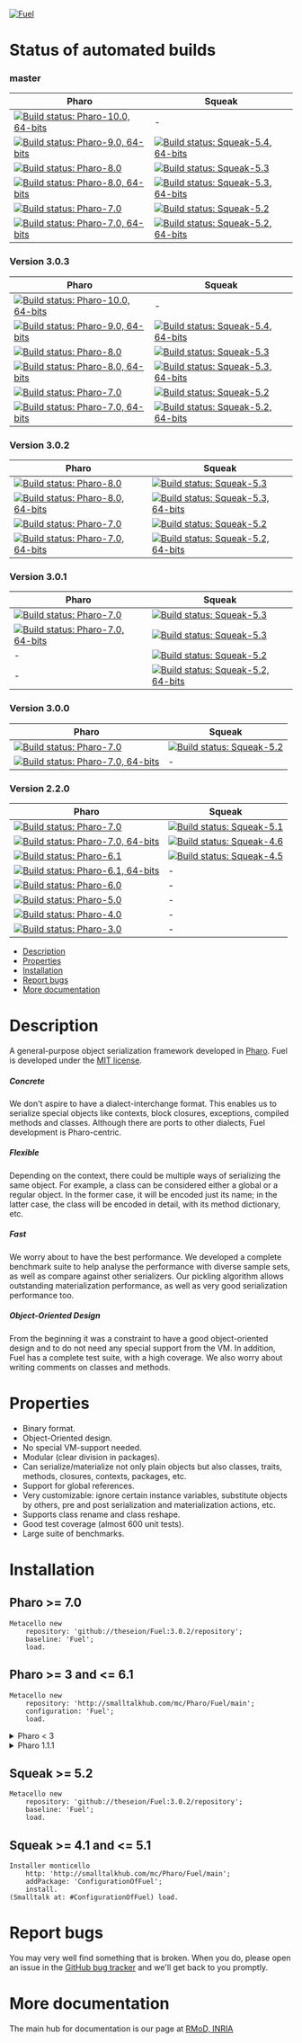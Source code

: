 [![Fuel](resources/logo-fuel-header.png)](http://rmod.inria.fr/web/software/Fuel)

# Status of automated builds
### master
Pharo | Squeak
------------ | -------------
[![Build status: Pharo-10.0, 64-bits](http://badges.herokuapp.com/travis/theseion/Fuel?branch=master&env=BUILD_NAME=Pharo64-10.0&label=10.0-alpha,64-bits)](http://travis-ci.org/theseion/Fuel) | -
[![Build status: Pharo-9.0, 64-bits](http://badges.herokuapp.com/travis/theseion/Fuel?branch=master&env=BUILD_NAME=Pharo64-9.0&label=9.0,64-bits)](http://travis-ci.org/theseion/Fuel) | [![Build status: Squeak-5.4, 64-bits](http://badges.herokuapp.com/travis/theseion/Fuel?branch=master&env=BUILD_NAME=Squeak64-5.4&label=5.4-alpha,64-bits)](http://travis-ci.org/theseion/Fuel)
[![Build status: Pharo-8.0](http://badges.herokuapp.com/travis/theseion/Fuel?branch=master&env=BUILD_NAME=Pharo32-8.0&label=8.0)](http://travis-ci.org/theseion/Fuel) | [![Build status: Squeak-5.3](http://badges.herokuapp.com/travis/theseion/Fuel?branch=master&env=BUILD_NAME=Squeak32-5.3&label=5.3)](http://travis-ci.org/theseion/Fuel)
[![Build status: Pharo-8.0, 64-bits](http://badges.herokuapp.com/travis/theseion/Fuel?branch=master&env=BUILD_NAME=Pharo64-8.0&label=8.0,64-bits)](http://travis-ci.org/theseion/Fuel) | [![Build status: Squeak-5.3, 64-bits](http://badges.herokuapp.com/travis/theseion/Fuel?branch=master&env=BUILD_NAME=Squeak64-5.3&label=5.3,64-bits)](http://travis-ci.org/theseion/Fuel)
[![Build status: Pharo-7.0](http://badges.herokuapp.com/travis/theseion/Fuel?branch=master&env=BUILD_NAME=Pharo32-7.0&label=7.0)](http://travis-ci.org/theseion/Fuel) | [![Build status: Squeak-5.2](http://badges.herokuapp.com/travis/theseion/Fuel?branch=master&env=BUILD_NAME=Squeak32-5.2&label=5.2)](http://travis-ci.org/theseion/Fuel)
[![Build status: Pharo-7.0, 64-bits](http://badges.herokuapp.com/travis/theseion/Fuel?branch=master&env=BUILD_NAME=Pharo64-7.0&label=7.0,64-bits)](http://travis-ci.org/theseion/Fuel) | [![Build status: Squeak-5.2, 64-bits](http://badges.herokuapp.com/travis/theseion/Fuel?branch=master&env=BUILD_NAME=Squeak64-5.2&label=5.2,64-bits)](http://travis-ci.org/theseion/Fuel)

### Version 3.0.3
Pharo | Squeak
------------ | -------------
[![Build status: Pharo-10.0, 64-bits](http://badges.herokuapp.com/travis/theseion/Fuel?branch=3.0.3&env=BUILD_NAME=Pharo64-10.0&label=10.0-alpha,64-bits)](http://travis-ci.org/theseion/Fuel) | -
[![Build status: Pharo-9.0, 64-bits](http://badges.herokuapp.com/travis/theseion/Fuel?branch=3.0.3&env=BUILD_NAME=Pharo64-9.0&label=9.0,64-bits)](http://travis-ci.org/theseion/Fuel) | [![Build status: Squeak-5.4, 64-bits](http://badges.herokuapp.com/travis/theseion/Fuel?branch=3.0.3&env=BUILD_NAME=Squeak64-5.4&label=5.4-alpha,64-bits)](http://travis-ci.org/theseion/Fuel)
[![Build status: Pharo-8.0](http://badges.herokuapp.com/travis/theseion/Fuel?branch=3.0.3&env=BUILD_NAME=Pharo32-8.0&label=8.0)](http://travis-ci.org/theseion/Fuel) | [![Build status: Squeak-5.3](http://badges.herokuapp.com/travis/theseion/Fuel?branch=3.0.3&env=BUILD_NAME=Squeak32-5.3&label=5.3)](http://travis-ci.org/theseion/Fuel)
[![Build status: Pharo-8.0, 64-bits](http://badges.herokuapp.com/travis/theseion/Fuel?branch=3.0.3&env=BUILD_NAME=Pharo64-8.0&label=8.0,64-bits)](http://travis-ci.org/theseion/Fuel) | [![Build status: Squeak-5.3, 64-bits](http://badges.herokuapp.com/travis/theseion/Fuel?branch=3.0.3&env=BUILD_NAME=Squeak64-5.3&label=5.3,64-bits)](http://travis-ci.org/theseion/Fuel)
[![Build status: Pharo-7.0](http://badges.herokuapp.com/travis/theseion/Fuel?branch=3.0.3&env=BUILD_NAME=Pharo32-7.0&label=7.0)](http://travis-ci.org/theseion/Fuel) | [![Build status: Squeak-5.2](http://badges.herokuapp.com/travis/theseion/Fuel?branch=3.0.3&env=BUILD_NAME=Squeak32-5.2&label=5.2)](http://travis-ci.org/theseion/Fuel)
[![Build status: Pharo-7.0, 64-bits](http://badges.herokuapp.com/travis/theseion/Fuel?branch=3.0.3&env=BUILD_NAME=Pharo64-7.0&label=7.0,64-bits)](http://travis-ci.org/theseion/Fuel) | [![Build status: Squeak-5.2, 64-bits](http://badges.herokuapp.com/travis/theseion/Fuel?branch=3.0.3&env=BUILD_NAME=Squeak64-5.2&label=5.2,64-bits)](http://travis-ci.org/theseion/Fuel)

### Version 3.0.2
Pharo | Squeak
------------ | -------------
[![Build status: Pharo-8.0](http://badges.herokuapp.com/travis/theseion/Fuel?branch=3.0.2&env=BUILD_NAME=Pharo32-8.0&label=8.0)](http://travis-ci.org/theseion/Fuel) | [![Build status: Squeak-5.3](http://badges.herokuapp.com/travis/theseion/Fuel?branch=3.0.2&env=BUILD_NAME=Squeak32-5.3&label=5.3)](http://travis-ci.org/theseion/Fuel)
[![Build status: Pharo-8.0, 64-bits](http://badges.herokuapp.com/travis/theseion/Fuel?branch=3.0.2&env=BUILD_NAME=Pharo64-8.0&label=8.0,64-bits)](http://travis-ci.org/theseion/Fuel) | [![Build status: Squeak-5.3, 64-bits](http://badges.herokuapp.com/travis/theseion/Fuel?branch=3.0.2&env=BUILD_NAME=Squeak64-5.3&label=5.3,64-bits)](http://travis-ci.org/theseion/Fuel)
[![Build status: Pharo-7.0](http://badges.herokuapp.com/travis/theseion/Fuel?branch=3.0.2&env=BUILD_NAME=Pharo32-7.0&label=7.0)](http://travis-ci.org/theseion/Fuel) | [![Build status: Squeak-5.2](http://badges.herokuapp.com/travis/theseion/Fuel?branch=3.0.2&env=BUILD_NAME=Squeak32-5.2&label=5.2)](http://travis-ci.org/theseion/Fuel)
[![Build status: Pharo-7.0, 64-bits](http://badges.herokuapp.com/travis/theseion/Fuel?branch=3.0.2&env=BUILD_NAME=Pharo64-7.0&label=7.0,64-bits)](http://travis-ci.org/theseion/Fuel) | [![Build status: Squeak-5.2, 64-bits](http://badges.herokuapp.com/travis/theseion/Fuel?branch=3.0.2&env=BUILD_NAME=Squeak64-5.2&label=5.2,64-bits)](http://travis-ci.org/theseion/Fuel)

### Version 3.0.1
Pharo | Squeak
------------ | -------------
[![Build status: Pharo-7.0](http://badges.herokuapp.com/travis/theseion/Fuel?branch=3.0.1&env=BUILD_NAME=Pharo32-7.0&label=7.0)](http://travis-ci.org/theseion/Fuel) | [![Build status: Squeak-5.3](http://badges.herokuapp.com/travis/theseion/Fuel?branch=3.0.1&env=BUILD_NAME=Squeak32-5.3&label=5.3)](http://travis-ci.org/theseion/Fuel)
[![Build status: Pharo-7.0, 64-bits](http://badges.herokuapp.com/travis/theseion/Fuel?branch=3.0.1&env=BUILD_NAME=Pharo64-7.0&label=7.0,64-bits)](http://travis-ci.org/theseion/Fuel) | [![Build status: Squeak-5.3](http://badges.herokuapp.com/travis/theseion/Fuel?branch=3.0.1&env=BUILD_NAME=Squeak64-5.3&label=5.3,64-bits)](http://travis-ci.org/theseion/Fuel)
\- | [![Build status: Squeak-5.2](http://badges.herokuapp.com/travis/theseion/Fuel?branch=3.0.1&env=BUILD_NAME=Squeak32-5.2&label=5.2)](http://travis-ci.org/theseion/Fuel)
\- | [![Build status: Squeak-5.2, 64-bits](http://badges.herokuapp.com/travis/theseion/Fuel?branch=3.0.1&env=BUILD_NAME=Squeak64-5.2&label=5.2,64-bits)](http://travis-ci.org/theseion/Fuel)

### Version 3.0.0
Pharo | Squeak
------------ | -------------
[![Build status: Pharo-7.0](http://badges.herokuapp.com/travis/theseion/Fuel?branch=3.0.0&env=BUILD_NAME=Pharo-7.0&label=7.0)](http://travis-ci.org/theseion/Fuel) | [![Build status: Squeak-5.2](http://badges.herokuapp.com/travis/theseion/Fuel?branch=3.0.0&env=BUILD_NAME=Squeak-5.2&label=5.2)](http://travis-ci.org/theseion/Fuel)
[![Build status: Pharo-7.0, 64-bits](http://badges.herokuapp.com/travis/theseion/Fuel?branch=3.0.0&env=BUILD_NAME=Pharo-7.0-64&label=7.0,64-bits)](http://travis-ci.org/theseion/Fuel) | -

### Version 2.2.0
Pharo | Squeak
------------ | -------------
[![Build status: Pharo-7.0](http://badges.herokuapp.com/travis/theseion/Fuel?branch=2.2.0&env=BUILD_NAME=Pharo-7.0&label=7.0)](http://travis-ci.org/theseion/Fuel) | [![Build status: Squeak-5.1](http://badges.herokuapp.com/travis/theseion/Fuel?branch=2.2.0&env=BUILD_NAME=Squeak-5.1&label=5.1)](http://travis-ci.org/theseion/Fuel)
[![Build status: Pharo-7.0, 64-bits](http://badges.herokuapp.com/travis/theseion/Fuel?branch=2.2.0&env=BUILD_NAME=Pharo-7.0-64&label=7.0,64-bits)](http://travis-ci.org/theseion/Fuel) | [![Build status: Squeak-4.6](http://badges.herokuapp.com/travis/theseion/Fuel?branch=2.2.0&env=BUILD_NAME=Squeak-4.6&label=4.6)](http://travis-ci.org/theseion/Fuel)
[![Build status: Pharo-6.1](http://badges.herokuapp.com/travis/theseion/Fuel?branch=2.2.0&env=BUILD_NAME=Pharo-6.1&label=6.1)](http://travis-ci.org/theseion/Fuel) | [![Build status: Squeak-4.5](http://badges.herokuapp.com/travis/theseion/Fuel?branch=2.2.0&env=BUILD_NAME=Squeak-4.5&label=4.5)](http://travis-ci.org/theseion/Fuel)
[![Build status: Pharo-6.1, 64-bits](http://badges.herokuapp.com/travis/theseion/Fuel?branch=2.2.0&env=BUILD_NAME=Pharo-6.1-64&label=6.1,64-bits)](http://travis-ci.org/theseion/Fuel) | -
[![Build status: Pharo-6.0](http://badges.herokuapp.com/travis/theseion/Fuel?branch=2.2.0&env=BUILD_NAME=Pharo-6.0&label=6.0)](http://travis-ci.org/theseion/Fuel) | -
[![Build status: Pharo-5.0](http://badges.herokuapp.com/travis/theseion/Fuel?branch=2.2.0&env=BUILD_NAME=Pharo-5.0&label=5.0)](http://travis-ci.org/theseion/Fuel) | -
[![Build status: Pharo-4.0](http://badges.herokuapp.com/travis/theseion/Fuel?branch=2.2.0&env=BUILD_NAME=Pharo-4.0&label=4.0)](http://travis-ci.org/theseion/Fuel) | -
[![Build status: Pharo-3.0](http://badges.herokuapp.com/travis/theseion/Fuel?branch=2.2.0&env=BUILD_NAME=Pharo-3.0&label=3.0)](http://travis-ci.org/theseion/Fuel) | -

- [Description](#description)
- [Properties](#properties)
- [Installation](#installation)
- [Report bugs](#report-bugs)
- [More documentation](#more-documentation)

# Description
A general-purpose object serialization framework developed in [Pharo](https://pharo.org). Fuel is developed under the [MIT license](http://www.opensource.org/licenses/mit-license.php).
##### Concrete
We don't aspire to have a dialect-interchange format. This enables us to serialize special objects like contexts, block closures, exceptions, compiled methods and classes. Although there are ports to other dialects, Fuel development is Pharo-centric.
##### Flexible
Depending on the context, there could be multiple ways of serializing the same object. For example, a class can be considered either a global or a regular object. In the former case, it will be encoded just its name; in the latter case, the class will be encoded in detail, with its method dictionary, etc.
##### Fast
We worry about to have the best performance. We developed a complete benchmark suite to help analyse the performance with diverse sample sets, as well as compare against other serializers. Our pickling algorithm allows outstanding materialization performance, as well as very good serialization performance too.
##### Object-Oriented Design
From the beginning it was a constraint to have a good object-oriented design and to do not need any special support from the VM. In addition, Fuel has a complete test suite, with a high coverage. We also worry about writing comments on classes and methods.

# Properties
- Binary format.
- Object-Oriented design.
- No special VM-support needed.
- Modular (clear division in packages).
- Can serialize/materialize not only plain objects but also classes, traits, methods, closures, contexts, packages, etc.
- Support for global references.
- Very customizable: ignore certain instance variables, substitute objects by others, pre and post serialization and materialization actions, etc.
- Supports class rename and class reshape.
- Good test coverage (almost 600 unit tests).
- Large suite of benchmarks.


# Installation

## Pharo >= 7.0
```smalltalk
Metacello new
    repository: 'github://theseion/Fuel:3.0.2/repository';
    baseline: 'Fuel';
    load.
```

## Pharo >= 3 and <= 6.1
```smalltalk
Metacello new
    repository: 'http://smalltalkhub.com/mc/Pharo/Fuel/main';
    configuration: 'Fuel';
    load.
```

<details>
  <summary>Pharo < 3</summary>

```smalltalk
Gofer new
    url: 'http://smalltalkhub.com/mc/Pharo/Fuel/main';
    package: 'ConfigurationOfFuel';
    load.
(Smalltalk at: #ConfigurationOfFuel) load.
```
</details>

<details>
  <summary>Pharo 1.1.1</summary>
  
```smalltalk
Gofer new
    url: 'http://smalltalkhub.com/mc/Pharo/Fuel/main';
    package: 'ConfigurationOfFuel';
    load.
(Smalltalk at: #ConfigurationOfFuel) project load: '1.9.4'.
```
</details>

## Squeak >= 5.2
```smalltalk
Metacello new
    repository: 'github://theseion/Fuel:3.0.2/repository';
    baseline: 'Fuel';
    load.
```

## Squeak >= 4.1 and <= 5.1
```smalltalk
Installer monticello
    http: 'http://smalltalkhub.com/mc/Pharo/Fuel/main';
    addPackage: 'ConfigurationOfFuel';
    install.
(Smalltalk at: #ConfigurationOfFuel) load.
```

# Report bugs
You may very well find something that is broken. When you do, please open an issue in the [GitHub bug tracker](https://github.com/theseion/Fuel/issues) and we'll get back to you promptly.

# More documentation
The main hub for documentation is our page at [RMoD, INRIA](http://rmod.inria.fr/web/software/Fuel)
